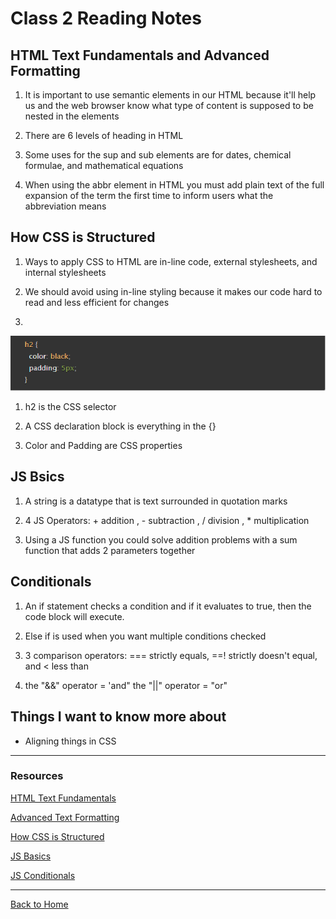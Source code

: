 # Class 2 Reading Notes

## HTML Text Fundamentals and Advanced Formatting

1. It is important to use semantic elements in our HTML because it'll help us and the web browser know what type of content is supposed to be nested in the elements

2. There are 6 levels of heading in HTML

3. Some uses for the sup and sub elements are for dates, chemical formulae, and mathematical equations

4. When using the abbr element in HTML you must add plain text of the full expansion of the term the first time to inform users what the abbreviation means

## How CSS is Structured

1. Ways to apply CSS to HTML are in-line code, external stylesheets, and internal stylesheets

2. We should avoid using in-line styling because it makes our code hard to read and less efficient for changes

3. 
![read 2 question](images/read2q.PNG)

1. h2 is the CSS selector

2. A CSS declaration block is everything in the {}

3. Color and Padding are CSS properties

## JS Bsics

1. A string is a datatype that is text surrounded in quotation marks

2. 4 JS Operators: + addition , - subtraction , / division , * multiplication

3. Using a JS function you could solve addition problems with a sum function that adds 2 parameters together

## Conditionals

1. An if statement checks a condition and if it evaluates to true, then the code block will execute.

2. Else if is used when you want multiple conditions checked

3. 3 comparison operators: === strictly equals, ==! strictly doesn't equal, and < less than

4. the "&&" operator = 'and" the "||" operator = "or"

## Things I want to know more about

- Aligning things in CSS

---

### Resources

[HTML Text Fundamentals](https://developer.mozilla.org/en-US/docs/Learn/HTML/Introduction_to_HTML/HTML_text_fundamentals)

[Advanced Text Formatting](https://developer.mozilla.org/en-US/docs/Learn/HTML/Introduction_to_HTML/Advanced_text_formatting)

[How CSS is Structured](https://developer.mozilla.org/en-US/docs/Learn/CSS/First_steps/How_CSS_is_structured)

[JS Basics](https://developer.mozilla.org/en-US/docs/Learn/Getting_started_with_the_web/JavaScript_basics)

[JS Conditionals](https://developer.mozilla.org/en-US/docs/Learn/JavaScript/Building_blocks/conditionals)

---

[Back to Home](../README.md)
